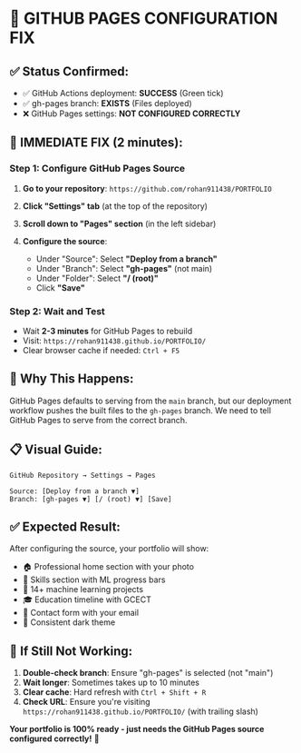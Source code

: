 # 🔧 GITHUB PAGES CONFIGURATION FIX

## ✅ **Status Confirmed**:
- ✅ GitHub Actions deployment: **SUCCESS** (Green tick)
- ✅ gh-pages branch: **EXISTS** (Files deployed)
- ❌ GitHub Pages settings: **NOT CONFIGURED CORRECTLY**

## 🚀 **IMMEDIATE FIX** (2 minutes):

### **Step 1: Configure GitHub Pages Source**

1. **Go to your repository**: `https://github.com/rohan911438/PORTFOLIO`

2. **Click "Settings" tab** (at the top of the repository)

3. **Scroll down to "Pages" section** (in the left sidebar)

4. **Configure the source**:
   - Under "Source": Select **"Deploy from a branch"**
   - Under "Branch": Select **"gh-pages"** (not main)
   - Under "Folder": Select **"/ (root)"**
   - Click **"Save"**

### **Step 2: Wait and Test**
- Wait **2-3 minutes** for GitHub Pages to rebuild
- Visit: `https://rohan911438.github.io/PORTFOLIO/`
- Clear browser cache if needed: `Ctrl + F5`

## 🎯 **Why This Happens**:

GitHub Pages defaults to serving from the `main` branch, but our deployment workflow pushes the built files to the `gh-pages` branch. We need to tell GitHub Pages to serve from the correct branch.

## 📋 **Visual Guide**:

```
GitHub Repository → Settings → Pages

Source: [Deploy from a branch ▼]
Branch: [gh-pages ▼] [/ (root) ▼] [Save]
```

## ✅ **Expected Result**:

After configuring the source, your portfolio will show:
- 🏠 Professional home section with your photo
- 🧠 Skills section with ML progress bars  
- 💼 14+ machine learning projects
- 🎓 Education timeline with GCECT
- 📧 Contact form with your email
- 🌙 Consistent dark theme

## 🔄 **If Still Not Working**:

1. **Double-check branch**: Ensure "gh-pages" is selected (not "main")
2. **Wait longer**: Sometimes takes up to 10 minutes
3. **Clear cache**: Hard refresh with `Ctrl + Shift + R`
4. **Check URL**: Ensure you're visiting `https://rohan911438.github.io/PORTFOLIO/` (with trailing slash)

**Your portfolio is 100% ready - just needs the GitHub Pages source configured correctly!** 🌟
